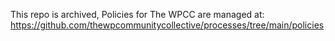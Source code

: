 This repo is archived, Policies for The WPCC are managed at: https://github.com/thewpcommunitycollective/processes/tree/main/policies
